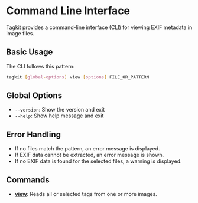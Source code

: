 # Command Line Interface

Tagkit provides a command-line interface (CLI) for viewing EXIF metadata in image files.

## Basic Usage

The CLI follows this pattern:

```bash
tagkit [global-options] view [options] FILE_OR_PATTERN
```

## Global Options

- `--version`: Show the version and exit
- `--help`: Show help message and exit

## Error Handling

- If no files match the pattern, an error message is displayed.
- If EXIF data cannot be extracted, an error message is shown.
- If no EXIF data is found for the selected files, a warning is displayed.

## Commands

- **[view](./basic_reading.md#cli)**: Reads all or selected tags from one or more images.
